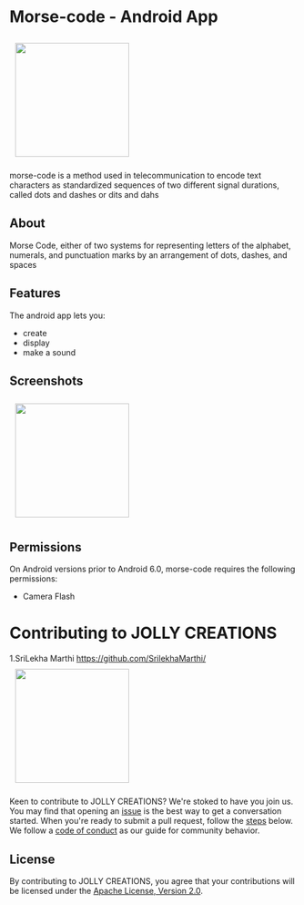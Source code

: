 

# Morse-code - Android App

<img src="https://raw.githubusercontent.com/JOLLYCREATIONS/morse-code/main/morse-code.svg" 
width="200"
    hspace="10" vspace="10">


morse-code is a method used in telecommunication to encode text characters as standardized sequences of two different signal durations, called dots and dashes or dits and dahs


## About

Morse Code, either of two systems for representing letters of the alphabet, numerals, and punctuation marks by an arrangement of dots, dashes, and spaces

## Features

The android app lets you:
- create
- display
- make a sound

## Screenshots

<img src="https://raw.githubusercontent.com/JOLLYCREATIONS/morse-code/main/s1.png" 
width="200"
    hspace="10" vspace="10">
## Permissions

On Android versions prior to Android 6.0, morse-code requires the following permissions:
- Camera Flash

# Contributing to JOLLY CREATIONS
1.SriLekha Marthi https://github.com/SrilekhaMarthi/
<a href="https://www.jollycreations.org" > <img src="https://www.jollycreations.org/images/logo.svg" 
width="200" align="center" alternative="JOLLY CREATIONS"
    hspace="10" vspace="10"> </a>

Keen to contribute to JOLLY CREATIONS? We're stoked to have you join us. You may
find that opening an [issue](https://github.com/JOLLYCREATIONS/SVG/issues) is the  best way to get a conversation started. When you're ready to submit a pull request, follow the [steps](#pull-request-workflow) below. We follow a [code of conduct](CODE_OF_CONDUCT.md) as our guide for community behavior.
## License

By contributing to JOLLY CREATIONS, you agree that your contributions will be
licensed under the [Apache License, Version 2.0](../LICENSE.md).

